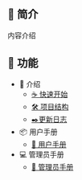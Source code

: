## 🧡 简介

内容介绍

## 🍚 功能

- 📃 介绍
  - [☕ 快速开始](doc/starter)
  - [🛠️ 项目结构](doc/structure)
  - [✒️更新日志](doc/version)
- 📦 用户手册
  - [📕️ 用户手册](doc/user-doc)
- 💻 管理员手册
  - [🔑 管理员手册](doc/admin-doc)

